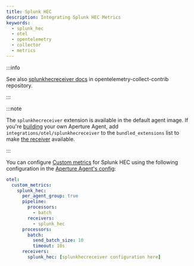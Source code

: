 ```yaml
---
title: Splunk HEC
description: Integrating Splunk HEC Metrics
keywords:
  - splunk_hec
  - otel
  - opentelemetry
  - collector
  - metrics
---
```


:::info

See also [splunkhecreceiver docs][receiver] in opentelemetry-collect-contrib
repository.

:::

:::note

The `splunkhecreceiver` extension is available in the default agent image. If
you're [building][build] your own Aperture Agent, add
`integrations/otel/splunkhecreceiver` to the `bundled_extensions` list to make
[the receiver][receiver] available.

:::

You can configure [Custom metrics][custom-metrics] for Splunk HEC using the
following configuration in the [Aperture Agent's config][agent-config]:

```yaml
otel:
  custom_metrics:
    splunk_hec:
      per_agent_group: true
      pipeline:
        processors:
          - batch
        receivers:
          - splunk_hec
      processors:
        batch:
          send_batch_size: 10
          timeout: 10s
      receivers:
        splunk_hec: [splunkhecreceiver configuration here]
```

[build]: /reference/aperturectl/build/agent/agent.md
[receiver]:
  https://github.com/open-telemetry/opentelemetry-collector-contrib/tree/main/receiver/splunkhecreceiver
[custom-metrics]: /reference/configuration/agent.md#custom-metrics-config
[agent-config]: /reference/configuration/agent.md#agent-o-t-e-l-config
